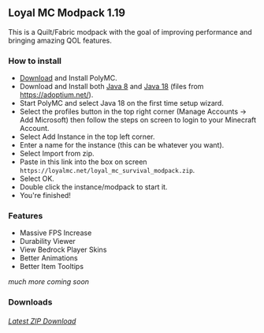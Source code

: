 ## Loyal MC Modpack 1.19
This is a Quilt/Fabric modpack with the goal of improving performance and bringing amazing QOL features.
   
### How to install
* [Download](https://polymc.org/download/) and Install PolyMC.
* Download and Install both [Java 8](https://github.com/adoptium/temurin8-binaries/releases/download/jdk8u332-b09/OpenJDK8U-jdk_x64_windows_hotspot_8u332b09.msi) and [Java 18](https://github.com/adoptium/temurin18-binaries/releases/download/jdk-18.0.1%2B10/OpenJDK18U-jdk_x64_windows_hotspot_18.0.1_10.msi) (files from https://adoptium.net/).
* Start PolyMC and select Java 18 on the first time setup wizard.
* Select the profiles button in the top right corner (Manage Accounts -> Add Microsoft) then follow the steps on screen to login to your Minecraft Account.
* Select Add Instance in the top left corner.
* Enter a name for the instance (this can be whatever you want).
* Select Import from zip.
* Paste in this link into the box on screen ```https://loyalmc.net/loyal_mc_survival_modpack.zip```.
* Select OK.
* Double click the instance/modpack to start it.
* You're finished! 

### Features
- Massive FPS Increase
- Durability Viewer
- View Bedrock Player Skins
- Better Animations
- Better Item Tooltips   

*much more coming soon*

### Downloads
###### [Latest ZIP Download](https://loyalmc.net/loyal_mc_survival_modpack.zip)
